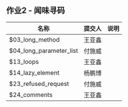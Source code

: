 ## 作业2 - 闻味寻码

|名称|提交人|说明|
|-|-|-|
| $03_long_method | 王亚鑫 |  |
| $04_long_parameter_list|付施威||
| $13_loops | 王亚鑫 |  |
| $14_lazy_element | 杨鹏博 |  |
| $23_refused_request | 付施威 | |
| $24_comments | 王亚鑫 |  |